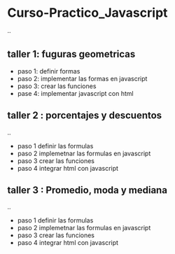 # Curso-Practico_Javascript

··
## taller 1: fuguras geometricas

- paso 1: definir formas
- paso 2: implementar las formas en javascript
- paso 3: crear las funciones
- pase 4: implementar javascript con html 
 ## taller 2 : porcentajes y descuentos
 
 .. 
 - paso 1 definir las formulas 
 - paso 2 implemetnar las formulas en javascript
 - paso 3 crear las funciones      
 - paso 4 integrar html con javascript
 ## taller 3 : Promedio, moda y mediana
 
 .. 
 - paso 1 definir las formulas 
 - paso 2 implemetnar las formulas en javascript
 - paso 3 crear las funciones      
 - paso 4 integrar html con javascript
